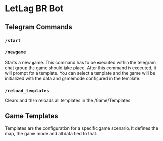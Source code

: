# LetLag BR Bot

## Telegram Commands

### `/start`

### `/newgame`
Starts a new game.
This command has to be executed within the telegram chat group the game should take place.
After this command is executed, it will prompt for a template. 
You can select a template and the game will be initialized with the data and gamemode configured in the template.

### `/reload_templates`
Clears and then reloads all templates in the /Game/Templates

## Game Templates
Templates are the configuration for a specific game scenario.
It defines the map, the game mode and all data tied to that.